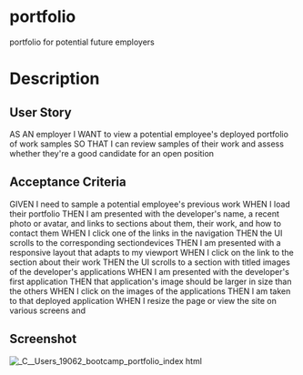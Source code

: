 # portfolio
portfolio for potential future employers

# Description

## User Story

AS AN employer
I WANT to view a potential employee's deployed portfolio of work samples
SO THAT I can review samples of their work and assess whether they're a good candidate for an open position

## Acceptance Criteria

GIVEN I need to sample a potential employee's previous work
WHEN I load their portfolio
THEN I am presented with the developer's name, a recent photo or avatar, and links to sections about them, their work, and how to contact them
WHEN I click one of the links in the navigation
THEN the UI scrolls to the corresponding sectiondevices
THEN I am presented with a responsive layout that adapts to my viewport
WHEN I click on the link to the section about their work
THEN the UI scrolls to a section with titled images of the developer's applications
WHEN I am presented with the developer's first application
THEN that application's image should be larger in size than the others
WHEN I click on the images of the applications
THEN I am taken to that deployed application
WHEN I resize the page or view the site on various screens and 

## Screenshot

![_C__Users_19062_bootcamp_portfolio_index html](https://github.com/toddo75/portfolio/assets/139024688/d17884a4-f52e-485a-a1af-a57d268dd0de)





